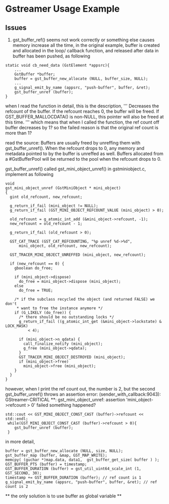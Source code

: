 # Gstreamer Usage Example

## Issues
1. gst_buffer_ref() seems not work correctly or something else causes memory increase all the time, in the original example, buffer is created and allocated in the loop/ callback function,
and released after data in buffer has been pushed, as following
```
static void cb_need_data (GstElement *appsrc){
    ...
    GstBuffer *buffer;
    buffer = gst_buffer_new_allocate (NULL, buffer_size, NULL);
    ...
    g_signal_emit_by_name (appsrc, "push-buffer", buffer, &ret);
    gst_buffer_unref (buffer);
}
```
when I read the function in detail, this is the description,
'''
Decreases the refcount of the buffer. If the refcount reaches 0, the buffer will be freed.
If GST_BUFFER_MALLOCDATA() is non-NULL, this pointer will also be freed at this time.
'''
which means that when I called the function, the ref count off buffer decreases by 1? so the failed reason is that the original ref count is more than 1?

read the source:
Buffers are usually freed by unreffing them with gst_buffer_unref(). When the refcount drops to 0, any memory and metadata pointed to by the buffer is
unreffed as well. Buffers allocated from a #GstBufferPool will be returned to the pool when the refcount drops to 0.

gst_buffer_unref() called gst_mini_object_unref() in gstminiobject.c, implement as following
```
void
gst_mini_object_unref (GstMiniObject * mini_object)
{
  gint old_refcount, new_refcount;

  g_return_if_fail (mini_object != NULL);
  g_return_if_fail (GST_MINI_OBJECT_REFCOUNT_VALUE (mini_object) > 0);

  old_refcount = g_atomic_int_add (&mini_object->refcount, -1);
  new_refcount = old_refcount - 1;

  g_return_if_fail (old_refcount > 0);

  GST_CAT_TRACE (GST_CAT_REFCOUNTING, "%p unref %d->%d",
      mini_object, old_refcount, new_refcount);

  GST_TRACER_MINI_OBJECT_UNREFFED (mini_object, new_refcount);

  if (new_refcount == 0) {
    gboolean do_free;

    if (mini_object->dispose)
      do_free = mini_object->dispose (mini_object);
    else
      do_free = TRUE;

    /* if the subclass recycled the object (and returned FALSE) we don't
     * want to free the instance anymore */
    if (G_LIKELY (do_free)) {
      /* there should be no outstanding locks */
      g_return_if_fail ((g_atomic_int_get (&mini_object->lockstate) & LOCK_MASK)
          < 4);

      if (mini_object->n_qdata) {
        call_finalize_notify (mini_object);
        g_free (mini_object->qdata);
      }
      GST_TRACER_MINI_OBJECT_DESTROYED (mini_object);
      if (mini_object->free)
        mini_object->free (mini_object);
    }
  }
}

```
however, when I print the ref count out, the number is 2, but the second gst_buffer_unref() throws an assertion error:
(sender_with_callback:9043): GStreamer-CRITICAL **: gst_mini_object_unref: assertion 'mini_object->refcount > 0' failed
something happened?
```
std::cout << GST_MINI_OBJECT_CONST_CAST (buffer)->refcount << std::endl;
 while(GST_MINI_OBJECT_CONST_CAST (buffer)->refcount > 0){
    gst_buffer_unref (buffer);
 }
 ```
in more detail,
```
buffer = gst_buffer_new_allocate (NULL, size, NULL);
gst_buffer_map (buffer, &map, GST_MAP_WRITE);
memcpy( (guchar *)map.data, data1,  gst_buffer_get_size( buffer ) );
GST_BUFFER_PTS (buffer) = timestamp;
GST_BUFFER_DURATION (buffer) = gst_util_uint64_scale_int (1, GST_SECOND, 30);
timestamp += GST_BUFFER_DURATION (buffer); // ref count is 1
g_signal_emit_by_name (appsrc, "push-buffer", buffer, &ret); // ref count is 2

```

** the only solution is to use buffer as global variable **
